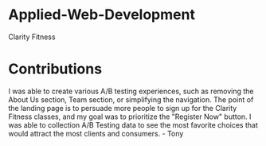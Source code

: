 # Applied-Web-Development
<!DOCTYPE html>
<html>
<head>
Clarity Fitness
</head>
<body>

<h1>Contributions</h1>
<p>I was able to create various A/B testing experiences, such as removing the About Us section, Team section, or simplifying the navigation. The point of the landing page is to persuade more people to sign up for the Clarity Fitness classes, and my goal was to prioritize the "Register Now" button. I was able to collection A/B Testing data to see the most favorite choices that would attract the most clients and consumers. - Tony</p>

</body>
</html>
